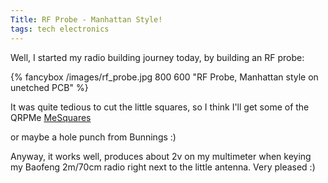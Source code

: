```yaml
---
Title: RF Probe - Manhattan Style!
tags: tech electronics
---
```


Well, I started my radio building journey today, by building an RF probe:

{% fancybox /images/rf_probe.jpg 800 600 "RF Probe, Manhattan style on unetched PCB" %}


It was quite tedious to cut the little squares, so I think I'll get some of the QRPMe [MeSquares](http://qrpme.com/?p=product&id=MES)

or maybe a hole punch from Bunnings :)

Anyway, it works well, produces about 2v on my multimeter when keying my Baofeng 2m/70cm radio right next to the little antenna. Very pleased :)

